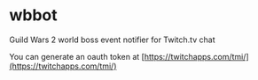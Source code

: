 # wbbot
Guild Wars 2 world boss event notifier for Twitch.tv chat

You can generate an oauth token at [https://twitchapps.com/tmi/](https://twitchapps.com/tmi/)
